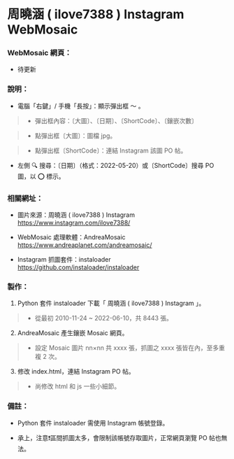 # 周曉涵 ( ilove7388 ) Instagram WebMosaic

### WebMosaic 網頁：
- 待更新

### 說明：

- 電腦「右鍵」/ 手機「長按」：顯示彈出框 ～ 。

> * 彈出框內容：〔大圖〕、〔日期〕、〔ShortCode〕、〔鑲嵌次數〕

> * 點彈出框〔大圖〕：圖檔 jpg。

> * 點彈出框〔ShortCode〕：連結 Instagram 該圖 PO 帖。

- 左側 🔍 搜尋：〔日期〕（格式：2022-05-20）或〔ShortCode〕搜尋 PO 圖，以 ⭕️ 標示。

### 相關網址：

- 圖片來源：周曉涵 ( ilove7388 ) Instagram https://www.instagram.com/ilove7388/

- WebMosaic 處理軟體：AndreaMosaic https://www.andreaplanet.com/andreamosaic/

- Instagram 抓圖套件：instaloader https://github.com/instaloader/instaloader

### 製作：

1. Python 套件 instaloader 下載「 周曉涵 ( ilove7388 ) Instagram 」。

> * 從最初 2010-11-24 ~ 2022-06-10，共 8443 張。

2. AndreaMosaic 產生鑲嵌 Mosaic 網頁。

> * 設定 Mosaic 圖片 nn×nn 共 xxxx 張，抓圖之 xxxx 張皆在內，至多重複 2 次。

3. 修改 index.html，連結 Instagram PO 帖。

> * 尚修改 html 和 js 一些小細節。

### 備註：

- Python 套件 instaloader 需使用 Instagram 帳號登錄。

- 承上，注意❗️區間抓圖太多，會限制該帳號存取圖片，正常網頁瀏覽 PO 帖也無法。
